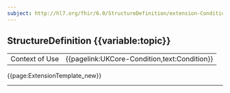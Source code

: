 ```yaml
---
subject: http://hl7.org/fhir/6.0/StructureDefinition/extension-Condition.bodyStructure
---
```


## StructureDefinition {{variable:topic}}

<table id="addToTranspose">
<tr><td>Context of Use</td>
<td>{{pagelink:UKCore-Condition,text:Condition}}</td>
</tr>
</table>

{{page:ExtensionTemplate_new}}

---



